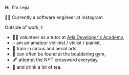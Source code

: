 Hi, I'm Lejia

:woman_technologist: Currently a software engineer at Instagram 

Outside of work, I:

-  :woman_teacher:	volunteer as a tutor at [Ada Developer's Academy](https://adadevelopersacademy.org/), 
- :notes: am an amateur violinist / violist / pianist, 
- :cartwheeling: train in circus and aerial arts,
- :climbing: can often be found at the bouldering gym,
- :fountain_pen: attempt the NYT crossword everyday,
- :tea: and drink a lot of tea.
